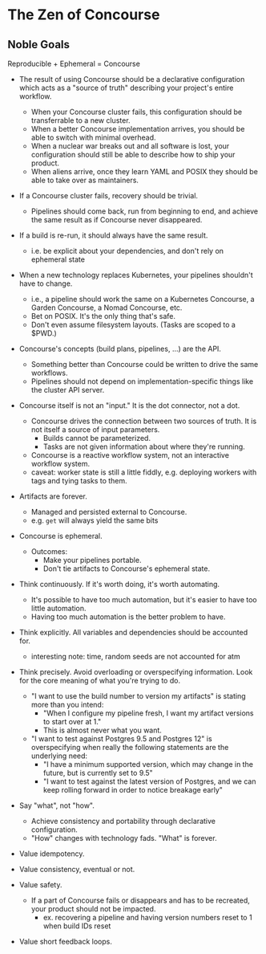 # The Zen of Concourse

## Noble Goals

Reproducible + Ephemeral = Concourse

* The result of using Concourse should be a declarative configuration which acts as a "source of truth" describing your project's entire workflow.
  * When your Concourse cluster fails, this configuration should be transferrable to a new cluster.
  * When a better Concourse implementation arrives, you should be able to switch with minimal overhead.
  * When a nuclear war breaks out and all software is lost, your configuration should still be able to describe how to ship your product.
  * When aliens arrive, once they learn YAML and POSIX they should be able to take over as maintainers.

* If a Concourse cluster fails, recovery should be trivial.
  * Pipelines should come back, run from beginning to end, and achieve the same result as if Concourse never disappeared.

* If a build is re-run, it should always have the same result.
  * i.e. be explicit about your dependencies, and don't rely on ephemeral state

* When a new technology replaces Kubernetes, your pipelines shouldn't have to change.
  * i.e., a pipeline should work the same on a Kubernetes Concourse, a Garden Concourse, a Nomad Concourse, etc.
  * Bet on POSIX. It's the only thing that's safe.
  * Don't even assume filesystem layouts. (Tasks are scoped to a $PWD.)

* Concourse's concepts (build plans, pipelines, ...) are the API.
  * Something better than Concourse could be written to drive the same workflows.
  * Pipelines should not depend on implementation-specific things like the cluster API server.


* Concourse itself is not an "input." It is the dot connector, not a dot.
  * Concourse drives the connection between two sources of truth. It is not itself a source of input parameters.
    * Builds cannot be parameterized.
    * Tasks are not given information about where they're running.
  * Concourse is a reactive workflow system, not an interactive workflow system.
  * caveat: worker state is still a little fiddly, e.g. deploying workers with tags and tying tasks to them.

* Artifacts are forever.
  * Managed and persisted external to Concourse.
  * e.g. `get` will always yield the same bits
* Concourse is ephemeral.
  * Outcomes:
    * Make your pipelines portable.
    * Don't tie artifacts to Concourse's ephemeral state.


* Think continuously. If it's worth doing, it's worth automating.
  * It's possible to have too much automation, but it's easier to have too little automation.
  * Having too much automation is the better problem to have.

* Think explicitly. All variables and dependencies should be accounted for.
  * interesting note: time, random seeds are not accounted for atm

* Think precisely. Avoid overloading or overspecifying information. Look for the core meaning of what you're trying to do.
  * "I want to use the build number to version my artifacts" is stating more than you intend:
    * "When I configure my pipeline fresh, I want my artifact versions to start over at 1."
    * This is almost never what you want.
  * "I want to test against Postgres 9.5 and Postgres 12" is overspecifying when really the following statements are the underlying need:
    * "I have a minimum supported version, which may change in the future, but is currently set to 9.5"
    * "I want to test against the latest version of Postgres, and we can keep rolling forward in order to notice breakage early"

* Say "what", not "how".
  * Achieve consistency and portability through declarative configuration.
  * "How" changes with technology fads. "What" is forever.

* Value idempotency.
* Value consistency, eventual or not.
* Value safety.
  * If a part of Concourse fails or disappears and has to be recreated, your product should not be impacted.
    * ex. recovering a pipeline and having version numbers reset to 1 when build IDs reset

* Value short feedback loops.



